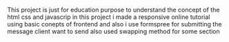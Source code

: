 This project is just for education purpose to understand the concept of the html css and javascrip 
in this project i made a responsive online tutorial using basic conepts of frontend and also i use formspree for submitting the message  client want to send 
also used swapping method for some section 
